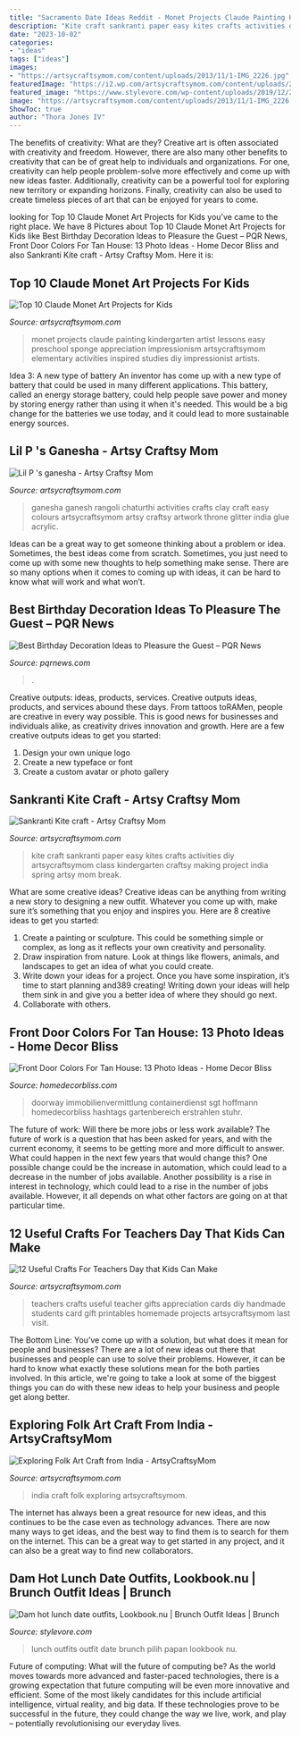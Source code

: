 ```yaml
---
title: "Sacramento Date Ideas Reddit - Monet Projects Claude Painting Kindergarten Artist Lessons Easy Preschool Sponge Appreciation Impressionism Artsycraftsymom Elementary Activities Inspired Studies Diy Impressionist Artists"
description: "Kite craft sankranti paper easy kites crafts activities diy artsycraftsymom class kindergarten craftsy making project india spring artsy mom break"
date: "2023-10-02"
categories:
- "ideas"
tags: ["ideas"]
images:
- "https://artsycraftsymom.com/content/uploads/2013/11/1-IMG_2226.jpg"
featuredImage: "https://i2.wp.com/artsycraftsymom.com/content/uploads/2014/11/Exploring-Folk-Art-Craft-from-India.jpg?fit=728%2C1028&amp;ssl=1"
featured_image: "https://www.stylevore.com/wp-content/uploads/2019/12/25810c5271d556b2ffb2507c7b17f608.jpg"
image: "https://artsycraftsymom.com/content/uploads/2013/11/1-IMG_2226.jpg"
ShowToc: true
author: "Thora Jones IV"
---
```



The benefits of creativity: What are they?
Creative art is often associated with creativity and freedom. However, there are also many other benefits to creativity that can be of great help to individuals and organizations. For one, creativity can help people problem-solve more effectively and come up with new ideas faster. Additionally, creativity can be a powerful tool for exploring new territory or expanding horizons. Finally, creativity can also be used to create timeless pieces of art that can be enjoyed for years to come.

	

		
looking for Top 10 Claude Monet Art Projects for Kids you've came to the right place. We have 8 Pictures about Top 10 Claude Monet Art Projects for Kids like Best Birthday Decoration Ideas to Pleasure the Guest – PQR News, Front Door Colors For Tan House: 13 Photo Ideas - Home Decor Bliss and also Sankranti Kite craft - Artsy Craftsy Mom. Here it is:
		
    
## Top 10 Claude Monet Art Projects For Kids

<img loading=lazy src="https://i0.wp.com/artsycraftsymom.com/content/uploads/2015/08/Pin.png?fit=761%2C1061&amp;ssl=1" onerror="this.onerror=null;this.src='https://tse2.mm.bing.net/th?id=OIP.OZLeG3G7tQhAEpwe4p559AHaKU&amp;pid=15.1';" alt="Top 10 Claude Monet Art Projects for Kids">

_Source: artsycraftsymom.com_

>monet projects claude painting kindergarten artist lessons easy preschool sponge appreciation impressionism artsycraftsymom elementary activities inspired studies diy impressionist artists. 

	

Idea 3: A new type of battery
An inventor has come up with a new type of battery that could be used in many different applications. This battery, called an energy storage battery, could help people save power and money by storing energy rather than using it when it's needed. This would be a big change for the batteries we use today, and it could lead to more sustainable energy sources.

    
## Lil P &#039;s Ganesha - Artsy Craftsy Mom

<img loading=lazy src="https://artsycraftsymom.com/content/uploads/2013/11/1-IMG_2226.jpg" onerror="this.onerror=null;this.src='https://tse3.mm.bing.net/th?id=OIP.cKEihABfxB9d2zOJWfHw1wAAAA&amp;pid=15.1';" alt="Lil P &#039;s ganesha - Artsy Craftsy Mom">

_Source: artsycraftsymom.com_

>ganesha ganesh rangoli chaturthi activities crafts clay craft easy colours artsycraftsymom artsy craftsy artwork throne glitter india glue acrylic. 

	

Ideas can be a great way to get someone thinking about a problem or idea. Sometimes, the best ideas come from scratch. Sometimes, you just need to come up with some new thoughts to help something make sense. There are so many options when it comes to coming up with ideas, it can be hard to know what will work and what won’t.

    
## Best Birthday Decoration Ideas To Pleasure The Guest – PQR News

<img loading=lazy src="https://pqrnews.com/wp-content/uploads/2020/09/image1-1-1.jpg" onerror="this.onerror=null;this.src='https://tse2.mm.bing.net/th?id=OIP.Hdl9kRkUKDNDlXtPaj1ChAHaD4&amp;pid=15.1';" alt="Best Birthday Decoration Ideas to Pleasure the Guest – PQR News">

_Source: pqrnews.com_

>. 

	

Creative outputs: ideas, products, services.
Creative outputs ideas, products, and services abound these days. From tattoos toRAMen, people are creative in every way possible. This is good news for businesses and individuals alike, as creativity drives innovation and growth. Here are a few creative outputs ideas to get you started:
1. Design your own unique logo
2. Create a new typeface or font
3. Create a custom avatar or photo gallery

    
## Sankranti Kite Craft - Artsy Craftsy Mom

<img loading=lazy src="https://artsycraftsymom.com/content/uploads/2013/11/Sankranti-Kite-craft.jpg" onerror="this.onerror=null;this.src='https://tse4.mm.bing.net/th?id=OIP.WHf-lwZHzd4IWOqQM_wergAAAA&amp;pid=15.1';" alt="Sankranti Kite craft - Artsy Craftsy Mom">

_Source: artsycraftsymom.com_

>kite craft sankranti paper easy kites crafts activities diy artsycraftsymom class kindergarten craftsy making project india spring artsy mom break. 

	

What are some creative ideas?
Creative ideas can be anything from writing a new story to designing a new outfit. Whatever you come up with, make sure it’s something that you enjoy and inspires you. Here are 8 creative ideas to get you started: 
1) Create a painting or sculpture. This could be something simple or complex, as long as it reflects your own creativity and personality. 
2) Draw inspiration from nature. Look at things like flowers, animals, and landscapes to get an idea of what you could create. 
3) Write down your ideas for a project. Once you have some inspiration, it’s time to start planning and389 creating! Writing down your ideas will help them sink in and give you a better idea of where they should go next. 
4) Collaborate with others.

    
## Front Door Colors For Tan House: 13 Photo Ideas - Home Decor Bliss

<img loading=lazy src="https://homedecorbliss.com/wp-content/uploads/2020/02/Modern-dark-blue-wooden-front-door-decorated-with-garland.jpg" onerror="this.onerror=null;this.src='https://tse1.mm.bing.net/th?id=OIP.NIy2AJHSqmlj0j5gUDzYnwHaJ4&amp;pid=15.1';" alt="Front Door Colors For Tan House: 13 Photo Ideas - Home Decor Bliss">

_Source: homedecorbliss.com_

>doorway immobilienvermittlung containerdienst sgt hoffmann homedecorbliss hashtags gartenbereich erstrahlen stuhr. 

	

The future of work: Will there be more jobs or less work available?
The future of work is a question that has been asked for years, and with the current economy, it seems to be getting more and more difficult to answer. What could happen in the next few years that would change this? One possible change could be the increase in automation, which could lead to a decrease in the number of jobs available. Another possibility is a rise in interest in technology, which could lead to a rise in the number of jobs available. However, it all depends on what other factors are going on at that particular time.

    
## 12 Useful Crafts For Teachers Day That Kids Can Make

<img loading=lazy src="https://i0.wp.com/artsycraftsymom.com/content/uploads/2015/08/12-Useful-Crafts-For-Teachers-Day-that-Kids-Can-Make-1.jpg?fit=680%2C960&amp;ssl=1" onerror="this.onerror=null;this.src='https://tse3.mm.bing.net/th?id=OIP.2jeIpDzLZyWFoASS2r29QAHaKd&amp;pid=15.1';" alt="12 Useful Crafts For Teachers Day that Kids Can Make">

_Source: artsycraftsymom.com_

>teachers crafts useful teacher gifts appreciation cards diy handmade students card gift printables homemade projects artsycraftsymom last visit. 

	

The Bottom Line: You’ve come up with a solution, but what does it mean for people and businesses?
There are a lot of new ideas out there that businesses and people can use to solve their problems. However, it can be hard to know what exactly these solutions mean for the both parties involved. In this article, we're going to take a look at some of the biggest things you can do with these new ideas to help your business and people get along better.

    
## Exploring Folk Art Craft From India - ArtsyCraftsyMom

<img loading=lazy src="https://i2.wp.com/artsycraftsymom.com/content/uploads/2014/11/Exploring-Folk-Art-Craft-from-India.jpg?fit=728%2C1028&amp;ssl=1" onerror="this.onerror=null;this.src='https://tse1.mm.bing.net/th?id=OIP.fvIJaRv20ay1vPzybNjLpwHaKd&amp;pid=15.1';" alt="Exploring Folk Art Craft from India - ArtsyCraftsyMom">

_Source: artsycraftsymom.com_

>india craft folk exploring artsycraftsymom. 

	

The internet has always been a great resource for new ideas, and this continues to be the case even as technology advances. There are now many ways to get ideas, and the best way to find them is to search for them on the internet. This can be a great way to get started in any project, and it can also be a great way to find new collaborators.

    
## Dam Hot Lunch Date Outfits, Lookbook.nu | Brunch Outfit Ideas | Brunch

<img loading=lazy src="https://www.stylevore.com/wp-content/uploads/2019/12/25810c5271d556b2ffb2507c7b17f608.jpg" onerror="this.onerror=null;this.src='https://tse3.mm.bing.net/th?id=OIP.E0-on7TU6ZyTbmIiqGijXgHaJ4&amp;pid=15.1';" alt="Dam hot lunch date outfits, Lookbook.nu | Brunch Outfit Ideas | Brunch">

_Source: stylevore.com_

>lunch outfits outfit date brunch pilih papan lookbook nu. 

	

Future of computing: What will the future of computing be?
As the world moves towards more advanced and faster-paced technologies, there is a growing expectation that future computing will be even more innovative and efficient. Some of the most likely candidates for this include artificial intelligence, virtual reality, and big data. If these technologies prove to be successful in the future, they could change the way we live, work, and play – potentially revolutionising our everyday lives.

